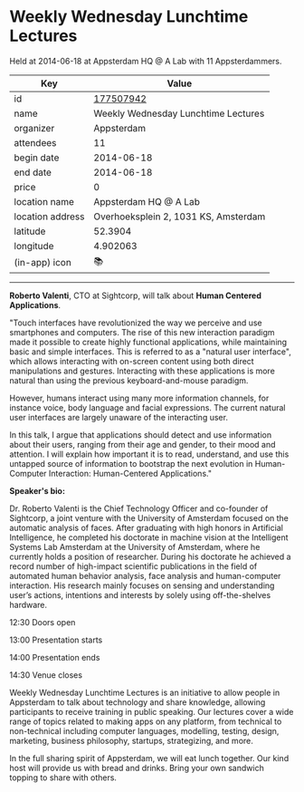 # Weekly Wednesday Lunchtime Lectures
Held at 2014-06-18 at Appsterdam HQ @ A Lab with 11 Appsterdammers.
        
|Key|Value
|---|---|
|id|[177507942](https://www.meetup.com/appsterdam/events/177507942/)|
|name|Weekly Wednesday Lunchtime Lectures|
|organizer|Appsterdam|
|attendees|11|
|begin date|2014-06-18|
|end date|2014-06-18|
|price|0|
|location name|Appsterdam HQ @ A Lab|
|location address|Overhoeksplein 2, 1031 KS, Amsterdam|
|latitude|52.3904|
|longitude|4.902063|
|(in-app) icon|📚|

---

**Roberto Valenti**, CTO at Sightcorp, will talk about **Human Centered Applications**.

"Touch interfaces have revolutionized the way we perceive and use smartphones and computers. The rise of this new interaction paradigm made it possible to create highly functional applications, while maintaining basic and simple interfaces. This is referred to as a "natural user interface", which allows interacting with on-screen content using both direct manipulations and gestures. Interacting with these applications is more natural than using the previous keyboard-and-mouse paradigm.

However, humans interact using many more information channels, for instance voice, body language and facial expressions. The current natural user interfaces are largely unaware of the interacting user.

In this talk, I argue that applications should detect and use information about their users, ranging from their age and gender, to their mood and attention. I will explain how important it is to read, understand, and use this untapped source of information to bootstrap the next evolution in Human-Computer Interaction: Human-Centered Applications."

**Speaker's bio:**

Dr. Roberto Valenti is the Chief Technology Officer and co-founder of Sightcorp, a joint venture with the University of Amsterdam focused on the automatic analysis of faces. After graduating with high honors in Artificial Intelligence, he completed his doctorate in machine vision at the Intelligent Systems Lab Amsterdam at the University of Amsterdam, where he currently holds a position of researcher. During his doctorate he achieved a record number of high-impact scientific publications in the field of automated human behavior analysis, face analysis and human-computer interaction. His research mainly focuses on sensing and understanding user’s actions, intentions and interests by solely using off-the-shelves hardware.

12:30 Doors open

13:00 Presentation starts

14:00 Presentation ends

14:30 Venue closes

Weekly Wednesday Lunchtime Lectures is an initiative to allow people in Appsterdam to talk about technology and share knowledge, allowing participants to receive training in public speaking. Our lectures cover a wide range of topics related to making apps on any platform, from technical to non-technical including computer languages, modelling, testing, design, marketing, business philosophy, startups, strategizing, and more.

In the full sharing spirit of Appsterdam, we will eat lunch together. Our kind host will provide us with bread and drinks. Bring your own sandwich topping to share with others.


